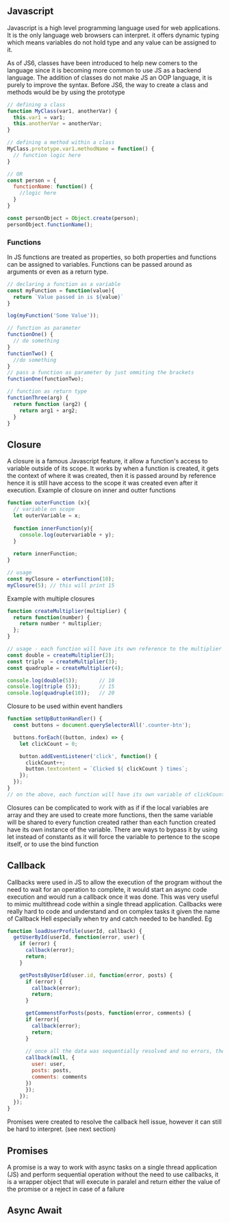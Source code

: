 ## Javascript

Javascript is a high level programming language used for web applications. It is the only language web browsers can interpret.
it offers dynamic typing which means variables do not hold type and any value can be assigned to it.

As of JS6, classes have been introduced to help new comers to the language since it is becoming more common to use JS as a backend language.
The addition of classes do not make JS an OOP language, it is purely to improve the syntax. Before JS6, the way to create a class and methods would be by using the prototype
```js
// defining a class
function MyClass(var1, anotherVar) {
  this.var1 = var1;
  this.anotherVar = anotherVar;
}

// defining a method within a class
MyClass.prototype.var1.methodName = function() {
  // function logic here
}

// OR
const person = {
  functionName: function() {
    //logic here
  }
}

const personObject = Object.create(person);
personObject.functionName();
```

### Functions
In JS functions are treated as properties, so both properties and functions can be assigned to variables. Functions can be passed around as arguments or even as a return type.
```js
// declaring a function as a variable
const myFunction = function(value){
  return `Value passed in is ${value}`
}

log(myFunction('Some Value'));

// function as parameter
functionOne() {
  // do something
}
functionTwo() {
  //do something
}
// pass a function as parameter by just ommiting the brackets
functionOne(functionTwo);

// function as return type
functionThree(arg) {
  return function (arg2) {
    return arg1 + arg2;
  }
}
```

## Closure
A closure is a famous Javascript feature, it allow a function's access to variable outside of its scope. 
It works by when a function is created, it gets the context of where it was created, then it is passed around by reference hence it is still have access to the scope it was created even after it execution.
Example of closure on inner and outter functions
```js
function outerFunction (x){
  // variable on scope
  let outerVariable = x;
  
  function innerFunction(y){
    console.log(outervariable + y);
  }
  
  return innerFunction;
}

// usage
const myClosure = oterFunction(10);
myClosure(5); // this will print 15
```

Example with multiple closures
```js
function createMultiplier(multiplier) {
  return function(number) {
    return number * multiplier;
  };
}

// usage - each function will have its own reference to the multiplier value
const double = createMultiplier(2);
const triple  = createMultiplier(3);
const quadruple = createMultiplier(4);

console.log(double(5));       // 10
console.log(triple (5));      // 15
console.log(quadruple(10));   // 20

```

Closure to be used within event handlers
```js
function setUpButtonHandler() {
  const buttons = document.querySelectorAll('.counter-btn');

  buttons.forEach((button, index) => {
    let clickCount = 0;

    button.addEventListener('click', function() {
      clickCount++;
      button.textcontent = `Clicked ${ clickCount } times`;
    });
  });
}
// on the above, each function will have its own variable of clickCount within its scope
```
Closures can be complicated to work with as if if the local variables are array and they are used to create more functions, then the same variable will be shared
to every function created rather than each function created have its own instance of the variable.
There are ways to bypass it by using let instead of constants as it will force the variable to pertence to the scope itself, or to use the bind function

## Callback
Callbacks were used in JS to allow the execution of the program without the need to wait for an operation to complete, it would start an async code execution and would run a callback once it was done.
This was very useful to mimic multithread code within a single thread application.
Callbacks were really hard to code and understand and on complex tasks it given the name of Callback Hell especially when try and catch needed to be handled.
Eg
```js
function loadUserProfile(userId, callback) {
  getUserById(userId, function(error, user) {
    if (error) {
      callback(error);
      return;
    }

    getPostsByUserId(user.id, function(error, posts) {
      if (error) {
        callback(error);
        return;
      }

      getCommenstForPosts(posts, function(error, comments) {
      if (error){
        callback(error);
        return;
      }
      
      // once all the data was sequentially resolved and no errors, then return the callback
      callback(null, {
        user: user,
        posts: posts,
        comments: comments
      })
      });
    });
  });
}
```

Promises were created to resolve the callback hell issue, however it can still be hard to interpret. (see next section)


## Promises
A promise is a way to work with async tasks on a single thread application (JS) and perform sequential operation without the need to use callbacks, it is a wrapper object that will execute in paralel and return either the value of the promise or a reject in case of a failure

## Async Await





















